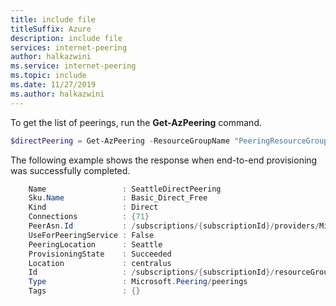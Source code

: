 ```yaml
---
title: include file
titleSuffix: Azure
description: include file
services: internet-peering
author: halkazwini
ms.service: internet-peering
ms.topic: include
ms.date: 11/27/2019
ms.author: halkazwini 
---
```



To get the list of peerings, run the **Get-AzPeering** command.

```powershell
$directPeering = Get-AzPeering -ResourceGroupName "PeeringResourceGroup" -Name "SeattleDirectPeering"
```

The following example shows the response when end-to-end provisioning was successfully completed.

```powershell
    Name                 : SeattleDirectPeering
    Sku.Name             : Basic_Direct_Free
    Kind                 : Direct
    Connections          : {71}
    PeerAsn.Id           : /subscriptions/{subscriptionId}/providers/Microsoft.Peering/peerAsns/SeattleDirectPeering
    UseForPeeringService : False
    PeeringLocation      : Seattle
    ProvisioningState    : Succeeded
    Location             : centralus
    Id                   : /subscriptions/{subscriptionId}/resourceGroups/PeeringResourceGroup/providers/Microsoft.Peering/peerings/SeattleDirectPeering
    Type                 : Microsoft.Peering/peerings
    Tags                 : {}
```
